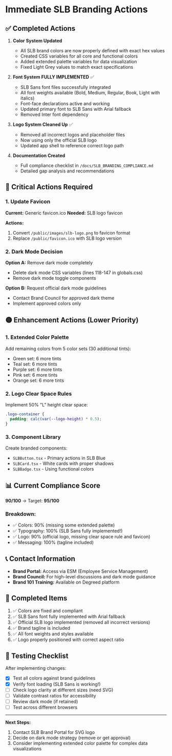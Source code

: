 # Immediate SLB Branding Actions

## ✅ Completed Actions

1. **Color System Updated**
   - All SLB brand colors are now properly defined with exact hex values
   - Created CSS variables for all core and functional colors
   - Added extended palette variables for data visualization
   - Fixed Light Grey values to match exact specifications

2. **Font System FULLY IMPLEMENTED** ✅
   - SLB Sans font files successfully integrated
   - All font weights available (Bold, Medium, Regular, Book, Light with italics)
   - Font-face declarations active and working
   - Updated primary font to SLB Sans with Arial fallback
   - Removed Inter font dependency

3. **Logo System Cleaned Up** ✅
   - Removed all incorrect logos and placeholder files
   - Now using only the official SLB logo
   - Updated app shell to reference correct logo path

4. **Documentation Created**
   - Full compliance checklist in `/docs/SLB_BRANDING_COMPLIANCE.md`
   - Detailed gap analysis and recommendations

## 🔴 Critical Actions Required

### 1. Update Favicon
**Current:** Generic favicon.ico
**Needed:** SLB logo favicon

**Actions:**
1. Convert `/public/images/slb-logo.png` to favicon format
2. Replace `/public/favicon.ico` with SLB logo version

### 2. Dark Mode Decision
**Option A:** Remove dark mode completely
- Delete dark mode CSS variables (lines 118-147 in globals.css)
- Remove dark mode toggle components

**Option B:** Request official dark mode guidelines
- Contact Brand Council for approved dark theme
- Implement approved colors only

## 🟡 Enhancement Actions (Lower Priority)

### 1. Extended Color Palette
Add remaining colors from 5 color sets (30 additional tints):
- Green set: 6 more tints
- Teal set: 6 more tints  
- Purple set: 6 more tints
- Pink set: 6 more tints
- Orange set: 6 more tints

### 2. Logo Clear Space Rules
Implement 50% "L" height clear space:
```css
.logo-container {
  padding: calc(var(--logo-height) * 0.5);
}
```

### 3. Component Library
Create branded components:
- `SLBButton.tsx` - Primary actions in SLB Blue
- `SLBCard.tsx` - White cards with proper shadows
- `SLBBadge.tsx` - Using functional colors

## 📊 Current Compliance Score

**90/100** → Target: **95/100**

### Breakdown:
- ✅ Colors: 90% (missing some extended palette)
- ✅ Typography: 100% (SLB Sans fully implemented!)
- ✅ Logo: 90% (official logo, missing clear space rule and favicon)
- ✅ Messaging: 100% (tagline included)

## 📞 Contact Information

- **Brand Portal:** Access via ESM (Employee Service Management)
- **Brand Council:** For high-level discussions and dark mode guidance
- **Brand 101 Training:** Available on Degreed platform

## 🚀 Completed Items

1. ✅ Colors are fixed and compliant
2. ✅ SLB Sans font fully implemented with Arial fallback
3. ✅ Official SLB logo implemented (removed all incorrect versions)
4. ✅ Brand tagline is included
5. ✅ All font weights and styles available
6. ✅ Logo properly positioned with correct aspect ratio

## 📝 Testing Checklist

After implementing changes:
- [x] Test all colors against brand guidelines
- [x] Verify font loading (SLB Sans is working!)
- [ ] Check logo clarity at different sizes (need SVG)
- [ ] Validate contrast ratios for accessibility
- [ ] Review dark mode (if retained)
- [ ] Test across different browsers

---

**Next Steps:** 
1. Contact SLB Brand Portal for SVG logo
2. Decide on dark mode strategy (remove or get approval)
3. Consider implementing extended color palette for complex data visualizations